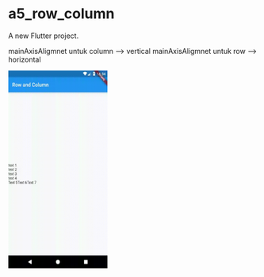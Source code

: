 # a5_row_column

A new Flutter project.

mainAxisAligmnet untuk column --> vertical
mainAxisAligmnet untuk row --> horizontal

<img src="./a5.gif" width="200" height="400" />
